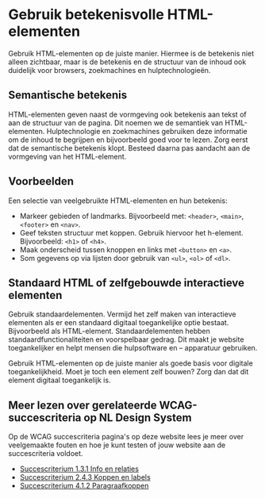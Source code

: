 <!-- @license CC0-1.0 -->

# Gebruik betekenisvolle HTML-elementen

Gebruik HTML-elementen op de juiste manier. Hiermee is de betekenis niet alleen zichtbaar, maar is de betekenis en de structuur van de inhoud ook duidelijk voor browsers, zoekmachines en hulptechnologieën.

## Semantische betekenis

HTML-elementen geven naast de vormgeving ook betekenis aan tekst of aan de structuur van de pagina. Dit noemen we de semantiek van HTML-elementen. Hulptechnologie en zoekmachines gebruiken deze informatie om de inhoud te begrijpen en bijvoorbeeld goed voor te lezen. Zorg eerst dat de semantische betekenis klopt. Besteed daarna pas aandacht aan de vormgeving van het HTML-element.

## Voorbeelden

Een selectie van veelgebruikte HTML-elementen en hun betekenis:

- Markeer gebieden of landmarks. Bijvoorbeeld met: `<header>`, `<main>`, `<footer>` en `<nav>`.
- Geef teksten structuur met koppen. Gebruik hiervoor het h-element. Bijvoorbeeld: `<h1>` of `<h4>`.
- Maak onderscheid tussen knoppen en links met `<button>` en `<a>`.
- Som gegevens op via lijsten door gebruik van `<ul>`, `<ol>` of `<dl>`.

## Standaard HTML of zelfgebouwde interactieve elementen

Gebruik standaardelementen. Vermijd het zelf maken van interactieve elementen als er een standaard digitaal toegankelijke optie bestaat. Bijvoorbeeld als HTML-element. Standaardelementen hebben standaardfunctionaliteiten en voorspelbaar gedrag. Dit maakt je website toegankelijker en helpt mensen die hulpsoftware en – apparatuur gebruiken.

Gebruik HTML-elementen op de juiste manier als goede basis voor digitale toegankelijkheid. Moet je toch een element zelf bouwen? Zorg dan dat dit element digitaal toegankelijk is.

## Meer lezen over gerelateerde WCAG-succescriteria op NL Design System

Op de WCAG succescriteria pagina's op deze website lees je meer over veelgemaakte fouten en hoe je kunt testen of jouw website aan de succescriteria voldoet.

- [Succescriterium 1.3.1 Info en relaties](https://nldesignsystem.nl/wcag/1.3.1)
- [Succescriterium 2.4.3 Koppen en labels](https://nldesignsystem.nl/wcag/2.4.3)
- [Succescriterium 4.1.2 Paragraafkoppen](https://nldesignsystem.nl/wcag/4.1.2)
